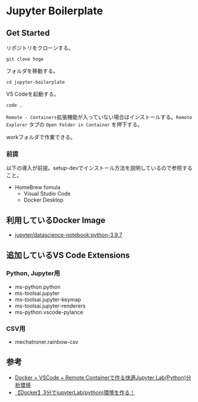 # Jupyter Boilerplate

## Get Started

リポジトリをクローンする。

``` shell
git clone hoge
```

フォルダを移動する。

``` shell
cd jupyter-boilerplate
```

VS Codeを起動する。

``` shell
code .
```

`Remote - Containers`拡張機能が入っていない場合はインストールする。`Remote Explorer` タブの `Open Folder in Container` を押下する。

workフォルダで作業できる。

### 前提

以下の導入が前提。setup-devでインストール方法を説明しているので参照すること。

  - HomeBrew fomula
    - Visual Studio Code
    - Docker Desktop

## 利用しているDocker Image

  - [jupyter/datascience-notebook:python-3.9.7](https://hub.docker.com/layers/jupyter/datascience-notebook/python-3.9.7/images/sha256-928a689d2793ac3bb873549da112d82070e3ab4cda370ec68853e20d535bb7cc?context=explore)

## 追加しているVS Code Extensions

### Python, Jupyter用

  - ms-python.python
  - ms-toolsai.jupyter
  - ms-toolsai.jupyter-keymap
  - ms-toolsai.jupyter-renderers
  - ms-python.vscode-pylance

### CSV用

  - mechatroner.rainbow-csv

## 参考

- [Docker + VSCode + Remote Containerで作る快適Jupyter Lab(Python)分析環境](https://qiita.com/sho-hata/items/02ad47f67bce6816a69a)
- [【Docker】3分でjupyterLab(python)環境を作る！](https://qiita.com/hgaiji/items/edf71435d0565257f980)

